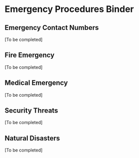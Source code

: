 # Emergency Procedures Binder

## Emergency Contact Numbers
[To be completed]

## Fire Emergency
[To be completed]

## Medical Emergency
[To be completed]

## Security Threats
[To be completed]

## Natural Disasters
[To be completed]

